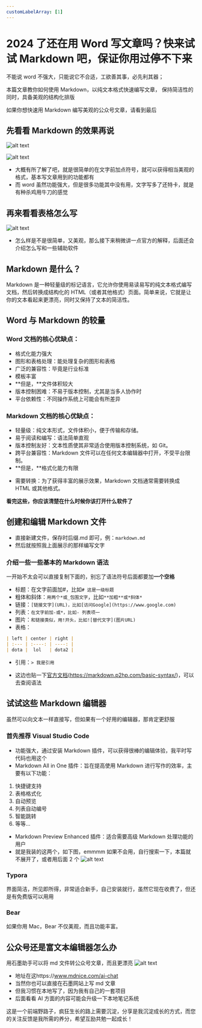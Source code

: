 ```yaml
---
customLabelArray: [1]
---
```


# <Label :level='1'/> 2024 了还在用 Word 写文章吗？快来试试 Markdown 吧，保证你用过停不下来

不能说 word 不强大，只能说它不合适，工欲善其事，必先利其器；

本篇文章教你如何使用 Markdown，以纯文本格式快速编写文章， 保持简洁性的同时，具备美观的结构化排版

如果你想快速用 Markdown 编写美观的公众号文章，请看到最后

## 先看看 Markdown 的效果再说

![alt text](./mdimg/image-1.png)

![alt text](./mdimg/image-2.png)

- 大概有所了解了吧，就是很简单的在文字前加点符号，就可以获得相当美观的格式，基本写文章用到的功能都有
- 而 word 虽然功能强大，但是很多功能其中没有用，文字写多了还特卡，就是有种杀鸡用牛刀的感觉

## 再来看看表格怎么写

![alt text](./mdimg/image-3.png)

- 怎么样是不是很简单，又美观，那么接下来稍微讲一点官方的解释，后面还会介绍怎么写和一些辅助软件

## Markdown 是什么？

Markdown 是一种轻量级的标记语言，它允许你使用易读易写的纯文本格式编写文档，然后转换成结构化的 HTML（或者其他格式）页面。简单来说，它就是让你的文本看起来更漂亮，同时又保持了文本的简洁性。

## Word 与 Markdown 的较量

### Word 文档的核心优缺点：

- 格式化能力强大
- 图形和表格处理：能处理复杂的图形和表格
- 广泛的兼容性：毕竟是行业标准
- 模板丰富
- **但是，**文件体积较大
- 版本控制困难：不易于版本控制，尤其是当多人协作时
- 平台依赖性：不同操作系统上可能会有所差异

### Markdown 文档的核心优缺点：

- 轻量级：纯文本形式，文件体积小，便于传输和存储。
- 易于阅读和编写：语法简单直观
- 版本控制友好：文本性质使其非常适合使用版本控制系统，如 Git。
- 跨平台兼容性：Markdown 文件可以在任何文本编辑器中打开，不受平台限制。
- **但是，**格式化能力有限

* 需要转换：为了获得丰富的展示效果，Markdown 文档通常需要转换成 HTML 或其他格式。

**看完这些，你应该清楚在什么时候你该打开什么软件了**

## 创建和编辑 Markdown 文件

- 直接新建文件，保存时后缀.md 即可，例：`markdown.md`
- 然后就按照我上面展示的那样编写文字

### 介绍一些一些基本的 Markdown 语法

一开始不太会可以直接复制下面的，别忘了语法符号后面都要加**一个空格**

- 标题：在文字前面加#，比如`# 这是一级标题`
- 粗体和斜体：`用两个*或_包围文字`，比如`**加粗**或*斜体*`
- 链接：`[链接文字](URL)，比如[访问Google](https://www.google.com)`
- 列表：`在文字前加-或*，比如- 列表项一`
- 图片：`和链接类似，用!开头，比如![替代文字](图片URL)`
- 表格：

```markdown
| left | center | right |
| :--- | :----: | ----: |
| dota |  lol   | dota2 |
```

- 引用：`> 我是引用`

* 这边也贴一下[官方文档](https://markdown.p2hp.com/basic-syntax/)(https://markdown.p2hp.com/basic-syntax/)，可以去查阅语法

## 试试这些 Markdown 编辑器

虽然可以向文本一样直接写，但如果有一个好用的编辑器，那肯定更舒服

### 首先推荐 Visual Studio Code

- 功能强大，通过安装 Markdown 插件，可以获得很棒的编辑体验，我平时写代码也用这个
- Markdown All in One 插件：旨在提高使用 Markdown 进行写作的效率，主要有以下功能：

1. 快捷键支持
2. 表格格式化
3. 自动预览
4. 列表自动编号
5. 智能跳转
6. 等等...

- Markdown Preview Enhanced 插件：适合需要高级 Markdown 处理功能的用户
- 就是我装的这两个，如下图，emmmm 如果不会用，自行搜索一下，本篇就不展开了，或者用后面 2 个
  ![alt text](./mdimg/image-4.png)

### Typora

界面简洁，所见即所得，非常适合新手，自己安装就行，虽然它现在收费了，但还是有免费版可以用用

### Bear

如果你用 Mac，Bear 不仅美观，而且功能丰富。

## 公众号还是富文本编辑器怎么办

用石墨助手可以将 md 文件转公众号文章，而且更漂亮
![alt text](./mdimg/image-5.png)

- 地址在这https://www.mdnice.com/ai-chat
- 当然你也可以直接在石墨网站上写 md 文章
- 但我习惯在本地写了，因为我有自己的一套项目
- 后面看看 AI 方面的内容可能会升级一下本地笔记系统

这是一个前端野路子，疯狂生长的路上需要沉淀，分享是我沉淀成长的方式，而您的关注反馈是我所需的养分，希望互励共勉一起成长！
